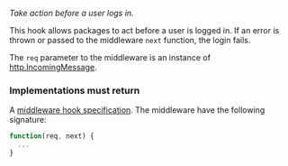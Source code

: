 *Take action before a user logs in.*

This hook allows packages to act before a user is logged in. If an error is
thrown or passed to the middleware `next` function, the login fails.

The `req` parameter to the middleware is an instance of
[http.IncomingMessage](http://nodejs.org/api/http.html#http_http_incomingmessage).

<h3>Implementations must return</h3>

A
[middleware hook specification](guide/concepts#middleware-hook-specification).
The middleware have the following signature:

```javascript
function(req, next) {
  ...
}
```
